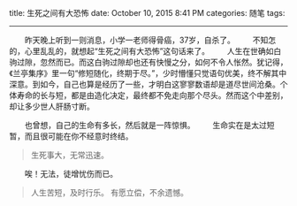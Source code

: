 title: 生死之间有大恐怖
date: October 10, 2015 8:41 PM
categories: 随笔
tags:

-----


　　昨天晚上听到一则消息，小学一老师得骨癌，37岁，自杀了。
　　不知怎的，心里乱乱的，就想起“生死之间有大恐怖”这句话来了。
　　人生在世确如白驹过隙，忽然而已。而这白驹过隙却也还有快慢之分，如何不令人怅然。犹记得，《兰亭集序》里一句“修短随化，终期于尽。”，少时懵懂只觉语句优美，终不解其中深意。到如今，自己也算是经历了一些，才明白这寥寥数语却是道尽世间沧桑。个体寿命的长与短，都是由造化决定，最终都不免走向那个尽头。然而这个中差别，却让多少世人肝肠寸断。

　　也曾想，自己的生命有多长，然后就是一阵惊惧。
　　生命实在是太过短暂，而且很可能在你不经意时终结。
> 生死事大，无常迅速。

　　唉！无法，徒增忧伤而已。
> 人生苦短，及时行乐。
> 有愿立偿，不余遗憾。


